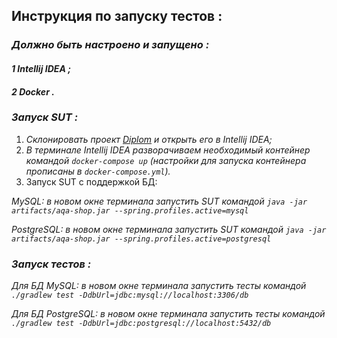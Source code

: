 ## Инструкция по запуску тестов :

### *Должно быть настроено и запущено :*
####  *1 Intellij IDEA ;*
####  *2 Docker .*

### *Запуск SUT :*
 1. *Склонировать проект [Diplom](https://github.com/Azize87/Diplom.git) и открыть его в Intellij IDEA;*
 2. *В терминале Intellij IDEA разворачиваем необходимый контейнер командой `docker-compose up` (настройки для запуска контейнера прописаны в `docker-compose.yml`).*
 3. Запуск SUT с поддержкой БД:

 *MySQL: в новом окне терминала запустить SUT командой `java -jar artifacts/aqa-shop.jar --spring.profiles.active=mysql`*
 
*PostgreSQL: в новом окне терминала запустить SUT командой `java -jar artifacts/aqa-shop.jar --spring.profiles.active=postgresql`*

### *Запуск тестов :*
 *Для БД MySQL: в новом окне терминала запустить тесты командой `./gradlew test -DdbUrl=jdbc:mysql://localhost:3306/db`*
 
 *Для БД PostgreSQL: в новом окне терминала запустить тесты командой `./gradlew test -DdbUrl=jdbc:postgresql://localhost:5432/db`*

